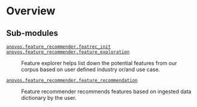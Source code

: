 # Overview
## Sub-modules
<dl>
<dt><code class="name"><a title="anovos.feature_recommender.featrec_init" href="featrec_init.html">anovos.feature_recommender.featrec_init</a></code></dt>
<dd>
<div class="desc"></div>
</dd>
<dt><code class="name"><a title="anovos.feature_recommender.feature_exploration" href="feature_exploration.html">anovos.feature_recommender.feature_exploration</a></code></dt>
<dd>
<div class="desc"><p>Feature explorer helps list down the potential features from our corpus based
on user defined industry or/and use case.</p></div>
</dd>
<dt><code class="name"><a title="anovos.feature_recommender.feature_recommendation" href="feature_recommendation.html">anovos.feature_recommender.feature_recommendation</a></code></dt>
<dd>
<div class="desc"><p>Feature recommender recommends features based on ingested data dictionary by the user.</p></div>
</dd>
</dl>